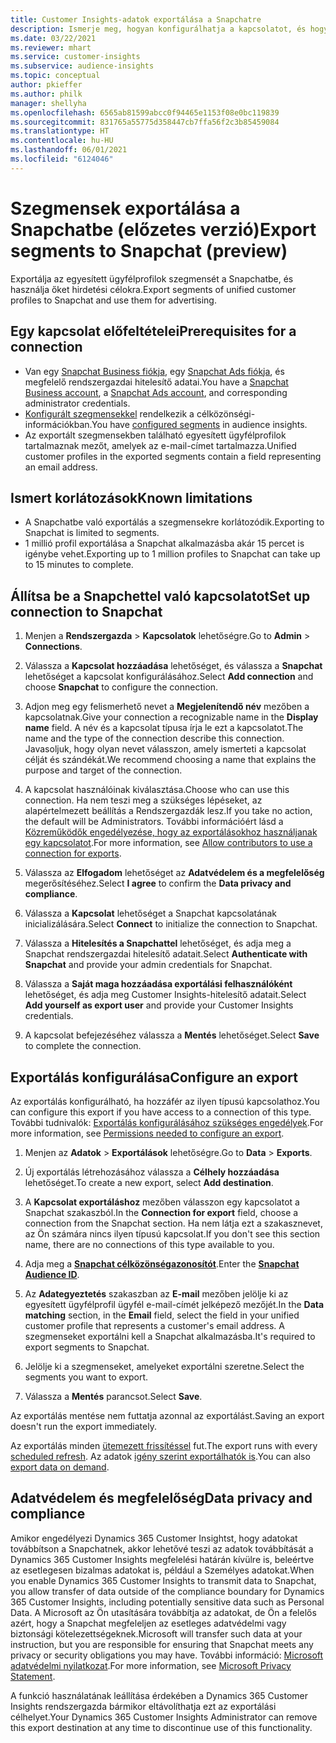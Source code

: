 ```yaml
---
title: Customer Insights-adatok exportálása a Snapchatre
description: Ismerje meg, hogyan konfigurálhatja a kapcsolatot, és hogyan exportálhatja a Snapchatbe.
ms.date: 03/22/2021
ms.reviewer: mhart
ms.service: customer-insights
ms.subservice: audience-insights
ms.topic: conceptual
author: pkieffer
ms.author: philk
manager: shellyha
ms.openlocfilehash: 6565ab81599abcc0f94465e1153f08e0bc119839
ms.sourcegitcommit: 831765a55775d358447cb7ffa56f2c3b85459084
ms.translationtype: HT
ms.contentlocale: hu-HU
ms.lasthandoff: 06/01/2021
ms.locfileid: "6124046"
---
```

# <a name="export-segments-to-snapchat-preview"></a><span data-ttu-id="83c0e-103">Szegmensek exportálása a Snapchatbe (előzetes verzió)</span><span class="sxs-lookup"><span data-stu-id="83c0e-103">Export segments to Snapchat (preview)</span></span>

<span data-ttu-id="83c0e-104">Exportálja az egyesített ügyfélprofilok szegmensét a Snapchatbe, és használja őket hirdetési célokra.</span><span class="sxs-lookup"><span data-stu-id="83c0e-104">Export segments of unified customer profiles to Snapchat and use them for advertising.</span></span> 

## <a name="prerequisites-for-a-connection"></a><span data-ttu-id="83c0e-105">Egy kapcsolat előfeltételei</span><span class="sxs-lookup"><span data-stu-id="83c0e-105">Prerequisites for a connection</span></span>

-   <span data-ttu-id="83c0e-106">Van egy [Snapchat Business fiókja](https://business.snapchat.com/), egy [Snapchat Ads fiókja](https://ads.snapchat.com/), és megfelelő rendszergazdai hitelesítő adatai.</span><span class="sxs-lookup"><span data-stu-id="83c0e-106">You have a [Snapchat Business account](https://business.snapchat.com/), a [Snapchat Ads account](https://ads.snapchat.com/), and corresponding administrator credentials.</span></span>
-   <span data-ttu-id="83c0e-107">[Konfigurált szegmensekkel](segments.md) rendelkezik a célközönségi-információkban.</span><span class="sxs-lookup"><span data-stu-id="83c0e-107">You have [configured segments](segments.md) in audience insights.</span></span>
-   <span data-ttu-id="83c0e-108">Az exportált szegmensekben található egyesített ügyfélprofilok tartalmaznak mezőt, amelyek az e-mail-címet tartalmazza.</span><span class="sxs-lookup"><span data-stu-id="83c0e-108">Unified customer profiles in the exported segments contain a field representing an email address.</span></span>

## <a name="known-limitations"></a><span data-ttu-id="83c0e-109">Ismert korlátozások</span><span class="sxs-lookup"><span data-stu-id="83c0e-109">Known limitations</span></span>

- <span data-ttu-id="83c0e-110">A Snapchatbe való exportálás a szegmensekre korlátozódik.</span><span class="sxs-lookup"><span data-stu-id="83c0e-110">Exporting to Snapchat is limited to segments.</span></span>
- <span data-ttu-id="83c0e-111">1 millió profil exportálása a Snapchat alkalmazásba akár 15 percet is igénybe vehet.</span><span class="sxs-lookup"><span data-stu-id="83c0e-111">Exporting up to 1 million profiles to Snapchat can take up to 15 minutes to complete.</span></span> 

## <a name="set-up-connection-to-snapchat"></a><span data-ttu-id="83c0e-112">Állítsa be a Snapchettel való kapcsolatot</span><span class="sxs-lookup"><span data-stu-id="83c0e-112">Set up connection to Snapchat</span></span>

1. <span data-ttu-id="83c0e-113">Menjen a **Rendszergazda** > **Kapcsolatok** lehetőségre.</span><span class="sxs-lookup"><span data-stu-id="83c0e-113">Go to **Admin** > **Connections**.</span></span>

1. <span data-ttu-id="83c0e-114">Válassza a **Kapcsolat hozzáadása** lehetőséget, és válassza a **Snapchat** lehetőséget a kapcsolat konfigurálásához.</span><span class="sxs-lookup"><span data-stu-id="83c0e-114">Select **Add connection** and choose **Snapchat** to configure the connection.</span></span>

1. <span data-ttu-id="83c0e-115">Adjon meg egy felismerhető nevet a **Megjelenítendő név** mezőben a kapcsolatnak.</span><span class="sxs-lookup"><span data-stu-id="83c0e-115">Give your connection a recognizable name in the **Display name** field.</span></span> <span data-ttu-id="83c0e-116">A név és a kapcsolat típusa írja le ezt a kapcsolatot.</span><span class="sxs-lookup"><span data-stu-id="83c0e-116">The name and the type of the connection describe this connection.</span></span> <span data-ttu-id="83c0e-117">Javasoljuk, hogy olyan nevet válasszon, amely ismerteti a kapcsolat célját és szándékát.</span><span class="sxs-lookup"><span data-stu-id="83c0e-117">We recommend choosing a name that explains the purpose and target of the connection.</span></span>

1. <span data-ttu-id="83c0e-118">A kapcsolat használóinak kiválasztása.</span><span class="sxs-lookup"><span data-stu-id="83c0e-118">Choose who can use this connection.</span></span> <span data-ttu-id="83c0e-119">Ha nem teszi meg a szükséges lépéseket, az alapértelmezett beállítás a Rendszergazdák lesz.</span><span class="sxs-lookup"><span data-stu-id="83c0e-119">If you take no action, the default will be Administrators.</span></span> <span data-ttu-id="83c0e-120">További információért lásd a [Közreműködők engedélyezése, hogy az exportálásokhoz használjanak egy kapcsolatot](connections.md#allow-contributors-to-use-a-connection-for-exports).</span><span class="sxs-lookup"><span data-stu-id="83c0e-120">For more information, see [Allow contributors to use a connection for exports](connections.md#allow-contributors-to-use-a-connection-for-exports).</span></span>

1. <span data-ttu-id="83c0e-121">Válassza az **Elfogadom** lehetőséget az **Adatvédelem és a megfelelőség** megerősítéséhez.</span><span class="sxs-lookup"><span data-stu-id="83c0e-121">Select **I agree** to confirm the **Data privacy and compliance**.</span></span>

1. <span data-ttu-id="83c0e-122">Válassza a **Kapcsolat** lehetőséget a Snapchat kapcsolatának inicializálására.</span><span class="sxs-lookup"><span data-stu-id="83c0e-122">Select **Connect** to initialize the connection to Snapchat.</span></span>

1. <span data-ttu-id="83c0e-123">Válassza a **Hitelesítés a Snapchattel** lehetőséget, és adja meg a Snapchat rendszergazdai hitelesítő adatait.</span><span class="sxs-lookup"><span data-stu-id="83c0e-123">Select **Authenticate with Snapchat** and provide your admin credentials for Snapchat.</span></span> 

1. <span data-ttu-id="83c0e-124">Válassza a **Saját maga hozzáadása exportálási felhasználóként** lehetőséget, és adja meg Customer Insights-hitelesítő adatait.</span><span class="sxs-lookup"><span data-stu-id="83c0e-124">Select **Add yourself as export user** and provide your Customer Insights credentials.</span></span>

1. <span data-ttu-id="83c0e-125">A kapcsolat befejezéséhez válassza a **Mentés** lehetőséget.</span><span class="sxs-lookup"><span data-stu-id="83c0e-125">Select **Save** to complete the connection.</span></span>

## <a name="configure-an-export"></a><span data-ttu-id="83c0e-126">Exportálás konfigurálása</span><span class="sxs-lookup"><span data-stu-id="83c0e-126">Configure an export</span></span>

<span data-ttu-id="83c0e-127">Az exportálás konfigurálható, ha hozzáfér az ilyen típusú kapcsolathoz.</span><span class="sxs-lookup"><span data-stu-id="83c0e-127">You can configure this export if you have access to a connection of this type.</span></span> <span data-ttu-id="83c0e-128">További tudnivalók: [Exportálás konfigurálásához szükséges engedélyek](export-destinations.md#set-up-a-new-export).</span><span class="sxs-lookup"><span data-stu-id="83c0e-128">For more information, see [Permissions needed to configure an export](export-destinations.md#set-up-a-new-export).</span></span>

1. <span data-ttu-id="83c0e-129">Menjen az **Adatok** > **Exportálások** lehetőségre.</span><span class="sxs-lookup"><span data-stu-id="83c0e-129">Go to **Data** > **Exports**.</span></span>

1. <span data-ttu-id="83c0e-130">Új exportálás létrehozásához válassza a **Célhely hozzáadása** lehetőséget.</span><span class="sxs-lookup"><span data-stu-id="83c0e-130">To create a new export, select **Add destination**.</span></span>

1. <span data-ttu-id="83c0e-131">A **Kapcsolat exportáláshoz** mezőben válasszon egy kapcsolatot a Snapchat szakaszból.</span><span class="sxs-lookup"><span data-stu-id="83c0e-131">In the **Connection for export** field, choose a connection from the Snapchat section.</span></span> <span data-ttu-id="83c0e-132">Ha nem látja ezt a szakasznevet, az Ön számára nincs ilyen típusú kapcsolat.</span><span class="sxs-lookup"><span data-stu-id="83c0e-132">If you don't see this section name, there are no connections of this type available to you.</span></span>

1. <span data-ttu-id="83c0e-133">Adja meg a [**Snapchat célközönségazonosítót**](https://businesshelp.snapchat.com/s/article/custom-audiences).</span><span class="sxs-lookup"><span data-stu-id="83c0e-133">Enter the [**Snapchat Audience ID**](https://businesshelp.snapchat.com/s/article/custom-audiences).</span></span>

1. <span data-ttu-id="83c0e-134">Az **Adategyeztetés** szakaszban az **E-mail** mezőben jelölje ki az egyesített ügyfélprofil ügyfél e-mail-címét jelképező mezőjét.</span><span class="sxs-lookup"><span data-stu-id="83c0e-134">In the **Data matching** section, in the **Email** field, select the field in your unified customer profile that represents a customer's email address.</span></span> <span data-ttu-id="83c0e-135">A szegmenseket exportálni kell a Snapchat alkalmazásba.</span><span class="sxs-lookup"><span data-stu-id="83c0e-135">It's required to export segments to Snapchat.</span></span>

1. <span data-ttu-id="83c0e-136">Jelölje ki a szegmenseket, amelyeket exportálni szeretne.</span><span class="sxs-lookup"><span data-stu-id="83c0e-136">Select the segments you want to export.</span></span> 

1. <span data-ttu-id="83c0e-137">Válassza a **Mentés** parancsot.</span><span class="sxs-lookup"><span data-stu-id="83c0e-137">Select **Save**.</span></span>

<span data-ttu-id="83c0e-138">Az exportálás mentése nem futtatja azonnal az exportálást.</span><span class="sxs-lookup"><span data-stu-id="83c0e-138">Saving an export doesn't run the export immediately.</span></span>

<span data-ttu-id="83c0e-139">Az exportálás minden [ütemezett frissítéssel](system.md#schedule-tab) fut.</span><span class="sxs-lookup"><span data-stu-id="83c0e-139">The export runs with every [scheduled refresh](system.md#schedule-tab).</span></span> <span data-ttu-id="83c0e-140">Az adatok [igény szerint exportálhatók is](export-destinations.md#run-exports-on-demand).</span><span class="sxs-lookup"><span data-stu-id="83c0e-140">You can also [export data on demand](export-destinations.md#run-exports-on-demand).</span></span> 


## <a name="data-privacy-and-compliance"></a><span data-ttu-id="83c0e-141">Adatvédelem és megfelelőség</span><span class="sxs-lookup"><span data-stu-id="83c0e-141">Data privacy and compliance</span></span>

<span data-ttu-id="83c0e-142">Amikor engedélyezi Dynamics 365 Customer Insightst, hogy adatokat továbbítson a Snapchatnek, akkor lehetővé teszi az adatok továbbítását a Dynamics 365 Customer Insights megfelelési határán kívülre is, beleértve az esetlegesen bizalmas adatokat is, például a Személyes adatokat.</span><span class="sxs-lookup"><span data-stu-id="83c0e-142">When you enable Dynamics 365 Customer Insights to transmit data to Snapchat, you allow transfer of data outside of the compliance boundary for Dynamics 365 Customer Insights, including potentially sensitive data such as Personal Data.</span></span> <span data-ttu-id="83c0e-143">A Microsoft az Ön utasítására továbbítja az adatokat, de Ön a felelős azért, hogy a Snapchat megfeleljen az esetleges adatvédelmi vagy biztonsági kötelezettségeknek.</span><span class="sxs-lookup"><span data-stu-id="83c0e-143">Microsoft will transfer such data at your instruction, but you are responsible for ensuring that Snapchat meets any privacy or security obligations you may have.</span></span> <span data-ttu-id="83c0e-144">További információ: [Microsoft adatvédelmi nyilatkozat](https://go.microsoft.com/fwlink/?linkid=396732).</span><span class="sxs-lookup"><span data-stu-id="83c0e-144">For more information, see [Microsoft Privacy Statement](https://go.microsoft.com/fwlink/?linkid=396732).</span></span>

<span data-ttu-id="83c0e-145">A funkció használatának leállítása érdekében a Dynamics 365 Customer Insights rendszergazda bármikor eltávolíthatja ezt az exportálási célhelyet.</span><span class="sxs-lookup"><span data-stu-id="83c0e-145">Your Dynamics 365 Customer Insights Administrator can remove this export destination at any time to discontinue use of this functionality.</span></span>
